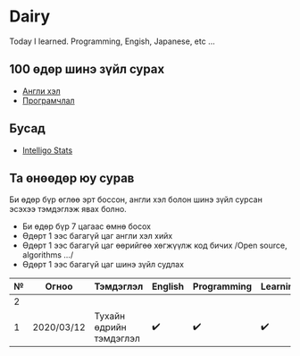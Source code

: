 # Dairy

Today I learned. Programming, Engish, Japanese, etc ...

## 100 өдөр шинэ зүйл сурах

- [Англи хэл](/100dayofx/english)
- [Програмчлал](/100dayofx/code)


## Бусад 

- [Intelligo Stats](./notes/stats.md)

## Та өнөөдөр юу сурав

Би өдөр бүр өглөө эрт боссон, англи хэл болон шинэ зүйл сурсан эсэхээ тэмдэглэж явах болно.
- Би өдөр бүр 7 цагаас өмнө босох
- Өдөрт 1 ээс багагүй цаг англи хэл хийх
- Өдөрт 1 ээс багагүй цаг өөрийгөө хөгжүүлж код бичих /Open source, algorithms .../ 
- Өдөрт 1 ээс багагүй цаг шинэ зүйл судлах 

| № | Огноо      | Тэмдэглэл                        | English | Programming | Learning | :alarm_clock: |
|---|------------|----------------------------------|-------|-------------|----------|--------------|
| 2 |            |                                  |       |             |          |              |
| 1 | 2020/03/12 | Тухайн өдрийн тэмдэглэл | :heavy_check_mark: | :heavy_check_mark:| :heavy_check_mark:| **07:50**        |
